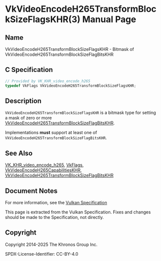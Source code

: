 # VkVideoEncodeH265TransformBlockSizeFlagsKHR(3) Manual Page

## Name

VkVideoEncodeH265TransformBlockSizeFlagsKHR - Bitmask of VkVideoEncodeH265TransformBlockSizeFlagBitsKHR



## [](#_c_specification)C Specification

```c++
// Provided by VK_KHR_video_encode_h265
typedef VkFlags VkVideoEncodeH265TransformBlockSizeFlagsKHR;
```

## [](#_description)Description

`VkVideoEncodeH265TransformBlockSizeFlagsKHR` is a bitmask type for setting a mask of zero or more [VkVideoEncodeH265TransformBlockSizeFlagBitsKHR](https://registry.khronos.org/vulkan/specs/latest/man/html/VkVideoEncodeH265TransformBlockSizeFlagBitsKHR.html).

Implementations **must** support at least one of `VkVideoEncodeH265TransformBlockSizeFlagBitsKHR`.

## [](#_see_also)See Also

[VK\_KHR\_video\_encode\_h265](https://registry.khronos.org/vulkan/specs/latest/man/html/VK_KHR_video_encode_h265.html), [VkFlags](https://registry.khronos.org/vulkan/specs/latest/man/html/VkFlags.html), [VkVideoEncodeH265CapabilitiesKHR](https://registry.khronos.org/vulkan/specs/latest/man/html/VkVideoEncodeH265CapabilitiesKHR.html), [VkVideoEncodeH265TransformBlockSizeFlagBitsKHR](https://registry.khronos.org/vulkan/specs/latest/man/html/VkVideoEncodeH265TransformBlockSizeFlagBitsKHR.html)

## [](#_document_notes)Document Notes

For more information, see the [Vulkan Specification](https://registry.khronos.org/vulkan/specs/latest/html/vkspec.html#VkVideoEncodeH265TransformBlockSizeFlagsKHR)

This page is extracted from the Vulkan Specification. Fixes and changes should be made to the Specification, not directly.

## [](#_copyright)Copyright

Copyright 2014-2025 The Khronos Group Inc.

SPDX-License-Identifier: CC-BY-4.0